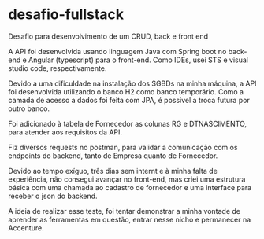 # desafio-fullstack
Desafio para desenvolvimento de um CRUD, back e front end

A API foi desenvolvida usando linguagem Java com Spring boot no back-end e Angular (typescript) para o front-end. Como IDEs, usei STS e visual studio code, respectivamente.

Devido a uma dificuldade na instalação dos SGBDs na minha máquina, a API foi desenvolvida utilizando o banco H2 como banco temporário. Como a camada de acesso a dados foi feita com JPA, é possivel a troca futura por outro banco.

Foi adicionado à tabela de Fornecedor as colunas RG e DTNASCIMENTO, para atender aos requisitos da API.

Fiz diversos requests no postman, para validar a comunicação com os endpoints do backend, tanto de Empresa quanto de Fornecedor.

Devido ao tempo exíguo, três dias sem internt e à minha falta de experiência, não consegui avançar no front-end, mas criei uma estrutura básica com uma chamada ao cadastro de fornecedor e uma interface para receber o json do backend.

A ideia de realizar esse teste, foi tentar demonstrar a minha vontade de aprender as ferramentas em questão, entrar nesse nicho e permanecer na Accenture. 
